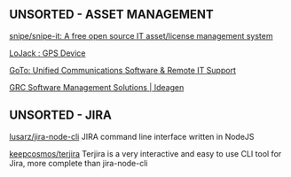 
## UNSORTED - ASSET MANAGEMENT

[snipe/snipe-it: A free open source IT asset/license management system](https://github.com/snipe/snipe-it)

[LoJack : GPS Device](https://lojack.com)

[GoTo: Unified Communications Software & Remote IT Support](https://www.goto.com)

[GRC Software Management Solutions | Ideagen](https://www.ideagen.com)

## UNSORTED - JIRA

[lusarz/jira-node-cli](https://github.com/lusarz/jira-node-cli)
JIRA command line interface written in NodeJS

[keepcosmos/terjira](https://github.com/keepcosmos/terjira)
Terjira is a very interactive and easy to use CLI tool for Jira, more complete than jira-node-cli
